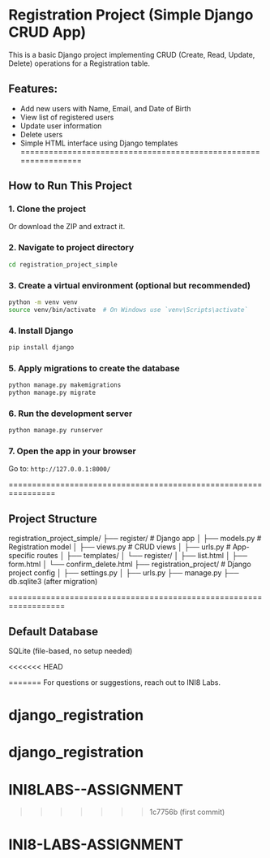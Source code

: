 # Registration Project (Simple Django CRUD App)

This is a basic Django project implementing CRUD (Create, Read, Update, Delete) operations for a Registration table.

## Features:

- Add new users with Name, Email, and Date of Birth
- View list of registered users
- Update user information
- Delete users
- Simple HTML interface using Django templates
================================================================

## How to Run This Project

### 1. Clone the project
Or download the ZIP and extract it.

### 2. Navigate to project directory
```bash
cd registration_project_simple
```

### 3. Create a virtual environment (optional but recommended)
```bash
python -m venv venv
source venv/bin/activate  # On Windows use `venv\Scripts\activate`
```

### 4. Install Django
```bash
pip install django
```

### 5. Apply migrations to create the database
```bash
python manage.py makemigrations
python manage.py migrate
```

### 6. Run the development server
```bash
python manage.py runserver
```

### 7. Open the app in your browser
Go to: `http://127.0.0.1:8000/`

================================================================
## Project Structure


registration_project_simple/
├── register/                  # Django app
│   ├── models.py              # Registration model
│   ├── views.py               # CRUD views
│   ├── urls.py                # App-specific routes
│   ├── templates/
│       └── register/
│           ├── list.html
│           ├── form.html
│           └── confirm_delete.html
├── registration_project/     # Django project config
│   ├── settings.py
│   ├── urls.py
├── manage.py
├── db.sqlite3 (after migration)

==================================================================
## Default Database

SQLite (file-based, no setup needed)



<<<<<<< HEAD

=======
For questions or suggestions, reach out to INI8 Labs.
# django_registration
# django_registration
# INI8LABS--ASSIGNMENT
>>>>>>> 1c7756b (first commit)
# INI8-LABS-ASSIGNMENT
